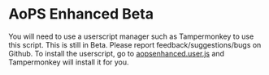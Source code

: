 # AoPS Enhanced Beta
You will need to use a userscript manager such as Tampermonkey to use this script.
This is still in Beta. Please report feedback/suggestions/bugs on Github.
To install the userscript, go to [aopsenhanced.user.js](https://github.com/AksLolCoding/AoPS-Enhanced-Beta/raw/main/aopsenhanced.user.js) and Tampermonkey will install it for you.
